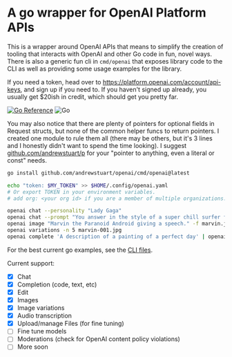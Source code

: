 # A go wrapper for OpenAI Platform APIs

This is a wrapper around OpenAI APIs that means to simplify the creation of
tooling that interacts with OpenAI and other Go code in fun, novel ways. There
is also a generic fun cli in `cmd/openai` that exposes library code to the CLI
as well as providing some usage examples for the library.

If you need a token, head over to https://platform.openai.com/account/api-keys,
and sign up if you need to. If you haven't signed up already, you usually get
$20ish in credit, which should get you pretty far.


[![Go Reference](https://pkg.go.dev/badge/github.com/andrewstuart/openai.svg)](https://pkg.go.dev/github.com/andrewstuart/openai)
![Go](https://github.com/andrewstuart/openai/actions/workflows/go.yml/badge.svg)


You may also notice that there are plenty of pointers for optional fields in
Request structs, but none of the common helper funcs to return pointers. I
created one module to rule them all (there may be others, but it's 3 lines and I
honestly didn't want to spend the time looking). I suggest
[github.com/andrewstuart/p](https://github.com/andrewstuart/p) for your "pointer to anything, even a literal or
const" needs.

```bash
go install github.com/andrewstuart/openai/cmd/openai@latest

echo "token: $MY_TOKEN" >> $HOME/.config/openai.yaml
# Or export TOKEN in your environment variables.
# add org: <your org id> if you are a member of multiple organizations.

openai chat --personality "Lady Gaga"
openai chat --prompt "You answer in the style of a super chill surfer from southern california."
openai image "Marvin the Paranoid Android giving a speech." -f marvin.jpg
openai variations -n 5 marvin-001.jpg
openai complete 'A description of a painting of a perfect day' | openai image -f self.jpg -
```

For the best current go examples, see the [CLI files](cmd/openai/cmd). 

Current support:

- [x] Chat
- [x] Completion (code, text, etc)
- [x] Edit
- [x] Images
- [x] Image variations
- [x] Audio transcription
- [x] Upload/manage Files (for fine tuning)
- [ ] Fine tune models
- [ ] Moderations (check for OpenAI content policy violations)
- [ ] More soon
